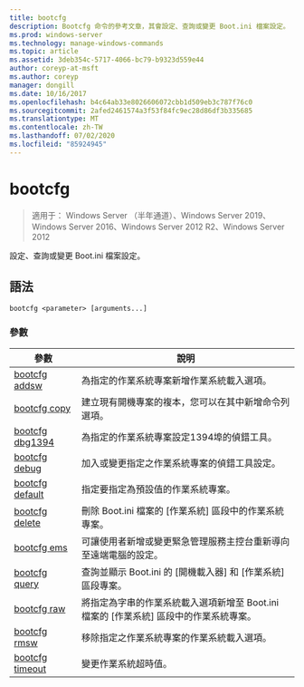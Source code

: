 ```yaml
---
title: bootcfg
description: Bootcfg 命令的參考文章，其會設定、查詢或變更 Boot.ini 檔案設定。
ms.prod: windows-server
ms.technology: manage-windows-commands
ms.topic: article
ms.assetid: 3deb354c-5717-4066-bc79-b9323d559e44
author: coreyp-at-msft
ms.author: coreyp
manager: dongill
ms.date: 10/16/2017
ms.openlocfilehash: b4c64ab33e8026606072cbb1d509eb3c787f76c0
ms.sourcegitcommit: 2afed2461574a3f53f84fc9ec28d86df3b335685
ms.translationtype: MT
ms.contentlocale: zh-TW
ms.lasthandoff: 07/02/2020
ms.locfileid: "85924945"
---
```

# <a name="bootcfg"></a>bootcfg

> 適用于： Windows Server （半年通道）、Windows Server 2019、Windows Server 2016、Windows Server 2012 R2、Windows Server 2012

設定、查詢或變更 Boot.ini 檔案設定。

## <a name="syntax"></a>語法

```
bootcfg <parameter> [arguments...]
```

### <a name="parameters"></a>參數

| 參數 | 說明 |
| --------- | ----------- |
| [bootcfg addsw](bootcfg-addsw.md) | 為指定的作業系統專案新增作業系統載入選項。 |
| [bootcfg copy](bootcfg-copy.md) | 建立現有開機專案的複本，您可以在其中新增命令列選項。 |
| [bootcfg dbg1394](bootcfg-dbg1394.md) | 為指定的作業系統專案設定1394埠的偵錯工具。 |
| [bootcfg debug](bootcfg-debug.md) | 加入或變更指定之作業系統專案的偵錯工具設定。 |
| [bootcfg default](bootcfg-default.md) | 指定要指定為預設值的作業系統專案。 |
| [bootcfg delete](bootcfg-delete.md) | 刪除 Boot.ini 檔案的 [作業系統] 區段中的作業系統專案。 |
| [bootcfg ems](bootcfg-ems.md) | 可讓使用者新增或變更緊急管理服務主控台重新導向至遠端電腦的設定。 |
| [bootcfg query](bootcfg-query.md) | 查詢並顯示 Boot.ini 的 [開機載入器] 和 [作業系統] 區段專案。 |
| [bootcfg raw](bootcfg-raw.md) | 將指定為字串的作業系統載入選項新增至 Boot.ini 檔案的 [作業系統] 區段中的作業系統專案。 |
| [bootcfg rmsw](bootcfg-rmsw.md) | 移除指定之作業系統專案的作業系統載入選項。 |
| [bootcfg timeout](bootcfg-timeout.md) | 變更作業系統超時值。 |
